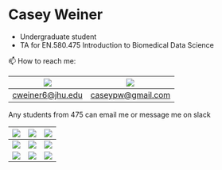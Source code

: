 # Casey Weiner

 - Undergraduate student  
 - TA for EN.580.475 Introduction to Biomedical Data Science

📫 How to reach me:   

| <img src="https://img.shields.io/badge/Microsoft%20Outlook-0078D4?logo=microsoft-outlook&logoColor=white&style=for-the-badge" /> | <img src="https://img.shields.io/badge/gmail-D14836?&style=for-the-badge&logo=gmail&logoColor=white" /> |
|:----:|:----:|
| cweiner6@jhu.edu | caseypw@gmail.com |

Any students from 475 can email me or message me on slack

|<img src="https://img.shields.io/badge/python%20-%2314354C.svg?&style=for-the-badge&logo=python&logoColor=white"/>|<img src="https://img.shields.io/badge/r-%23276DC3.svg?&style=for-the-badge&logo=r&logoColor=white" />|<img src="https://img.shields.io/badge/shell_script%20-%23121011.svg?&style=for-the-badge&logo=gnu-bash&logoColor=white"/>|  
|:----:|:----:|:----:|
|<img src="https://img.shields.io/badge/numpy%20-%23013243.svg?&style=for-the-badge&logo=numpy&logoColor=white" />|<img src="https://img.shields.io/badge/pandas%20-%23150458.svg?&style=for-the-badge&logo=pandas&logoColor=white" />|<img src="https://img.shields.io/badge/Jupyter%20-%23F37626.svg?&style=for-the-badge&logo=Jupyter&logoColor=white" />|  
|<img src="https://img.shields.io/badge/github%20-%23121011.svg?&style=for-the-badge&logo=github&logoColor=white"/>|<img src="https://img.shields.io/badge/git%20-%23F05033.svg?&style=for-the-badge&logo=git&logoColor=white"/>|<img src="https://img.shields.io/badge/latex%20-%23008080.svg?&style=for-the-badge&logo=latex&logoColor=white"/>|

<!--
**caseypw/caseypw** is a ✨ _special_ ✨ repository because its `README.md` (this file) appears on your GitHub profile.

Here are some ideas to get you started:

- 🔭 I’m currently working on ...
- 🌱 I’m currently learning ...
- 👯 I’m looking to collaborate on ...
- 🤔 I’m looking for help with ...
- 💬 Ask me about ...
- 📫 How to reach me: ...
- 😄 Pronouns: ...
- ⚡ Fun fact: ...
-->
